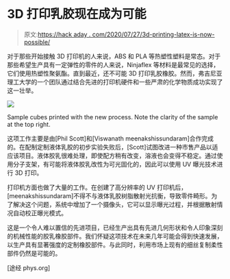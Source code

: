 # 3D 打印乳胶现在成为可能

> 原文:[https://hack aday . com/2020/07/27/3d-printing-latex-is-now-possible/](https://hackaday.com/2020/07/27/3d-printing-latex-is-now-possible/)

对于那些开始接触 3D 打印机的人来说，ABS 和 PLA 等热塑性塑料是常态。对于那些希望生产具有一定弹性的零件的人来说，Ninjaflex 等材料是最常见的选择，它们使用热塑性聚氨酯。直到最近，还不可能 3D 打印乳胶橡胶。然而，弗吉尼亚理工大学的一个团队通过结合先进的打印机硬件和一些严肃的化学物质成功实现了这一壮举。

![](../Images/753c28ef763645ebdbd49728c90f9b2f.png)

Sample cubes printed with the new process. Note the clarity of the sample at the top right.

这项工作主要是由[Phil Scott]和[Viswanath meenakshissundaram]合作完成的。在配制定制液体乳胶的初步实验失败后，[Scott]试图改进一种市售产品以适应该项目。液体胶乳很难处理，即使配方稍有改变，溶液也会变得不稳定。通过使用分子支架，有可能将液体胶乳改性为可光固化的，因此可以使用 UV 曝光技术进行 3D 打印。

打印机方面也做了大量的工作。在创建了高分辨率的 UV 打印机后，[meenakshissundaram]不得不与液体乳胶树脂散射光抗衡，导致零件畸形。为了解决这个问题，系统中增加了一个摄像头，它可以显示曝光过程，并根据散射情况自动校正曝光模式。

这是一个令人难以置信的先进项目，已经生产出具有先进几何形状和令人印象深刻的机械性能的胶乳橡胶部件。我们怀疑这项技术在未来几年可能会得到快速发展，以生产具有显著强度的定制橡胶部件。与此同时，利用市场上现有的细丝复制柔性部件仍然是可能的。

[途经 phys.org]